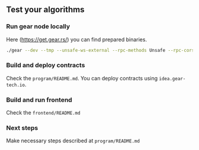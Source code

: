 ## Test your algorithms

### Run gear node locally

Here (https://get.gear.rs/) you can find prepared binaries.

```bash
./gear --dev --tmp --unsafe-ws-external --rpc-methods Unsafe --rpc-cors all
```

### Build and deploy contracts

Check the `program/README.md`. You can deploy contracts using `idea.gear-tech.io`.

### Build and run frontend

Check the `frontend/README.md`

### Next steps

Make necessary steps described at `program/README.md`
